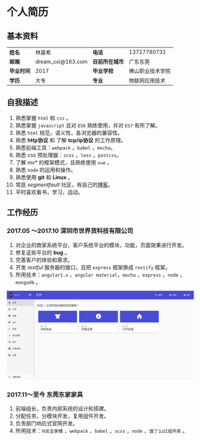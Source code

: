 # 个人简历

## 基本资料

<table>
  <tr>
    <td><b>姓名</b></td>
    <td>林晨希</td>
    <td><b>电话</b></td>
    <td>13727780731</td>
  </tr>
  <tr>
    <td><b>邮箱</b></td>
    <td>dream_cxi@163.com</td>
    <td><b>目前所在城市</b></td>
    <td>广东东莞</td>
  </tr>
  <tr>
    <td><b>毕业时间</b></td>
    <td>2017</td>
    <td><b>毕业学校</b></td>
    <td>佛山职业技术学院</td>
  </tr>
  <tr>
    <td><b>学历</b></td>
    <td>大专</td>
    <td><b>专业</b></td>
    <td>物联网应用技术</td>
  </tr>
</table>
  


## 自我描述

1. 熟悉掌握 `html` 和 `css` 。
2. 熟悉掌握 `javascript` 且对 `ES6` 熟练使用，并对 `ES7` 有所了解。
3. 熟悉 `html` 规范，语义性，各浏览器的兼容性。
4. 熟悉 **http协议** 和 了解 **tcp/ip协议** 的工作原理。
5. 熟悉前端工具：`webpack` ，`babel` ，`mocha`。
6. 熟悉 *css* 预处理器：`scss` ，`less` ，`postcss`。
7. 了解 *mv** 的框架模式，且熟练使用 `vue` 。
8. 熟悉 `node` 的运用和操作。
9. 熟悉使用 **git** 和 **Linux** 。
10. 常逛 *segmentfault* 社区，有自己的[博客][2]。
11. 平时喜欢看书，学习，运动。


## 工作经历

### 2017.05 ～2017.10  深圳市世界货科技有限公司
1. 对企业的商家系统平台，客户系统平台的模块，功能，页面效果进行开发。
2. 修复这些平台的 **bug** 。
3. 完善客户的体验和需求。
4. 开发 *restful* 服务器的接口，且把 `express` 框架换成 `restify` 框架。
5. 所用技术：`angular1.x` ，`angular material`，`mocha` ，`express` ，`node` ，`mongodb` 。

![部分照片][1]

### 2017.11～至今 东莞东家家具
1. 前端组长，负责内部系统的设计和搭建。
2. 分配任务，分模块开发，复用组件开发。
3. 负责部门响应式官网开发。
4. 所用技术：`VUE全家桶` ，`webpack` ，`babel` ，`scss` ，`node` ，`饿了么UI组件库` 。

[1]: shijiehuo.png
[2]: https://segmentfault.com/blog/bepromising-sgf
